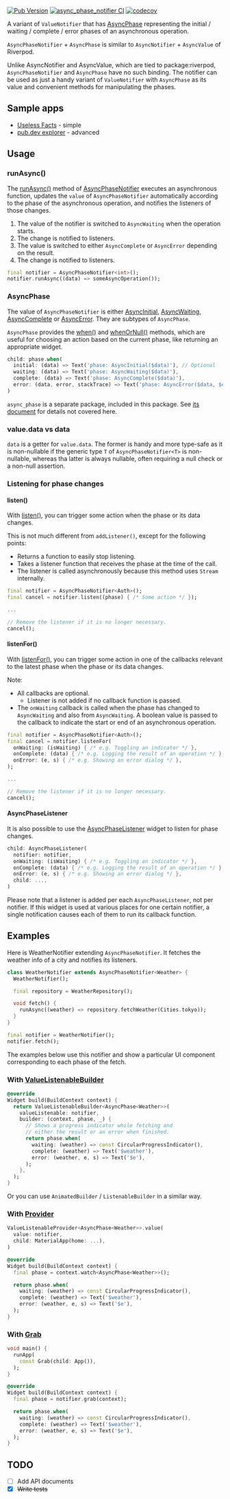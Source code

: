 [![Pub Version](https://img.shields.io/pub/v/async_phase_notifier)](https://pub.dev/packages/async_phase_notifier)
[![async_phase_notifier CI](https://github.com/kaboc/async-phase/actions/workflows/async_phase_notifier.yml/badge.svg)](https://github.com/kaboc/async-phase/actions/workflows/async_phase_notifier.yml)
[![codecov](https://codecov.io/gh/kaboc/async-phase/branch/main/graph/badge.svg?token=JKEGKLL8W2)](https://codecov.io/gh/kaboc/async-phase)

A variant of `ValueNotifier` that has [AsyncPhase][AsyncPhase] representing the initial /
waiting / complete / error phases of an asynchronous operation.

`AsyncPhaseNotifier` + `AsyncPhase` is similar to `AsyncNotifier` + `AsyncValue` of Riverpod.

Unlike AsyncNotifier and AsyncValue, which are tied to package:riverpod,
`AsyncPhaseNotifier` and `AsyncPhase` have no such binding. The notifier can be
used as just a handy variant of `ValueNotifier` with `AsyncPhase` as its value
and convenient methods for manipulating the phases.

## Sample apps

- [Useless Facts](https://github.com/kaboc/async-phase/tree/main/packages/async_phase_notifier/example) - simple
- [pub.dev explorer](https://github.com/kaboc/pubdev-explorer) - advanced

## Usage

### runAsync()

The [runAsync()][runAsync] method of [AsyncPhaseNotifier][AsyncPhaseNotifier] executes
an asynchronous function, updates the `value` of `AsyncPhaseNotifier` automatically
according to the phase of the asynchronous operation, and notifies the listeners of
those changes.

1. The value of the notifier is switched to `AsyncWaiting` when the operation starts.
2. The change is notified to listeners. 
3. The value is switched to either `AsyncComplete` or `AsyncError` depending on the
   result.
4. The change is notified to listeners. 

```dart
final notifier = AsyncPhaseNotifier<int>();
notifier.runAsync((data) => someAsyncOperation());
```

### AsyncPhase

The value of `AsyncPhaseNotifier` is either [AsyncInitial][AsyncInitial],
[AsyncWaiting][AsyncWaiting], [AsyncComplete][AsyncComplete] or [AsyncError][AsyncError].
They are subtypes of `AsyncPhase`.

`AsyncPhase` provides the [when()][when] and [whenOrNull()][whenOrNull] methods,
which are useful for choosing an action based on the current phase, like returning
an appropriate widget.

```dart
child: phase.when(
  initial: (data) => Text('phase: AsyncInitial($data)'), // Optional
  waiting: (data) => Text('phase: AsyncWaiting($data)'),
  complete: (data) => Text('phase: AsyncComplete($data)'),
  error: (data, error, stackTrace) => Text('phase: AsyncError($data, $error)'),
)
```

`async_phase` is a separate package, included in this package. See
[its document][AsyncPhase] for details not covered here.

### value.data vs data

`data` is a getter for `value.data`. The former is handy and more type-safe as it
is non-nullable if the generic type `T` of `AsyncPhaseNotifier<T>` is non-nullable,
whereas tha latter is always nullable, often requiring a null check or a non-null
assertion.

### Listening for phase changes

#### listen()

With [listen()][listen], you can trigger some action when the phase or its data changes.

This is not much different from `addListener()`, except for the following points:

- Returns a function to easily stop listening.
- Takes a listener function that receives the phase at the time of the call.
- The listener is called asynchronously because this method uses `Stream` internally.

```dart
final notifier = AsyncPhaseNotifier<Auth>();
final cancel = notifier.listen((phase) { /* Some action */ });

...

// Remove the listener if it is no longer necessary.
cancel();
```

#### listenFor()

With [listenFor()][listenFor], you can trigger some action in one of the callbacks
relevant to the latest phase when the phase or its data changes.

Note:

- All callbacks are optional.
    - Listener is not added if no callback function is passed.
- The `onWaiting` callback is called when the phase has changed to `AsyncWaiting` and
  also from `AsyncWaiting`. A boolean value is passed to the callback to indicate the
  start or end of an asynchronous operation.

```dart
final notifier = AsyncPhaseNotifier<Auth>();
final cancel = notifier.listenFor(
  onWaiting: (isWaiting) { /* e.g. Toggling an indicator */ },
  onComplete: (data) { /* e.g. Logging the result of an operation */ }, 
  onError: (e, s) { /* e.g. Showing an error dialog */ },
);

...

// Remove the listener if it is no longer necessary.
cancel();
```

#### AsyncPhaseListener

It is also possible to use the [AsyncPhaseListener][AsyncPhaseListener] widget to
listen for phase changes.

```dart
child: AsyncPhaseListener(
  notifier: notifier,
  onWaiting: (isWaiting) { /* e.g. Toggling an indicator */ },
  onComplete: (data) { /* e.g. Logging the result of an operation */ },
  onError: (e, s) { /* e.g. Showing an error dialog */ },
  child: ...,
)
```

Please note that a listener is added per each `AsyncPhaseListener`, not per
notifier. If this widget is used at various places for one certain notifier,
a single notification causes each of them to run its callback function. 

## Examples

Here is WeatherNotifier extending `AsyncPhaseNotifier`. It fetches the weather
info of a city and notifies its listeners.

```dart
class WeatherNotifier extends AsyncPhaseNotifier<Weather> {
  WeatherNotifier();

  final repository = WeatherRepository();

  void fetch() {
    runAsync((weather) => repository.fetchWeather(Cities.tokyo));
  }
}
```

```dart
final notifier = WeatherNotifier();
notifier.fetch();
```

The examples below use this notifier and show a particular UI component corresponding
to each phase of the fetch.

### With [ValueListenableBuilder][value_listenable_builder]

[value_listenable_builder]: https://api.flutter.dev/flutter/widgets/ValueListenableBuilder-class.html

```dart
@override
Widget build(BuildContext context) {
  return ValueListenableBuilder<AsyncPhase<Weather>>(
    valueListenable: notifier,
    builder: (context, phase, _) {
      // Shows a progress indicator while fetching and
      // either the result or an error when finished.
      return phase.when(
        waiting: (weather) => const CircularProgressIndicator(),
        complete: (weather) => Text('$weather'),
        error: (weather, e, s) => Text('$e'),
      );
    },
  ); 
}
```

Or you can use `AnimatedBuilder` / `ListenableBuilder` in a similar way.

### With [Provider][provider]

[provider]: https://pub.dev/packages/provider

```dart
ValueListenableProvider<AsyncPhase<Weather>>.value(
  value: notifier,
  child: MaterialApp(home: ...),
)
```

```dart
@override
Widget build(BuildContext context) {
  final phase = context.watch<AsyncPhase<Weather>>();

  return phase.when(
    waiting: (weather) => const CircularProgressIndicator(),
    complete: (weather) => Text('$weather'),
    error: (weather, e, s) => Text('$e'),
  );
}
```

### With [Grab][grab]

[grab]: https://pub.dev/packages/grab

```dart
void main() {
  runApp(
    const Grab(child: App()),
  ); 
}
```

```dart
@override
Widget build(BuildContext context) {
  final phase = notifier.grab(context);

  return phase.when(
    waiting: (weather) => const CircularProgressIndicator(),
    complete: (weather) => Text('$weather'),
    error: (weather, e, s) => Text('$e'),
  );
}
```

## TODO

- [ ] Add API documents
- [x] ~~Write tests~~

[AsyncPhaseNotifier]: https://pub.dev/documentation/async_phase_notifier/latest/async_phase_notifier/AsyncPhaseNotifier-class.html
[AsyncPhaseListener]: https://pub.dev/documentation/async_phase_notifier/latest/async_phase_notifier/AsyncPhaseListener-class.html
[runAsync]: https://pub.dev/documentation/async_phase_notifier/latest/async_phase_notifier/AsyncPhaseNotifier/runAsync.html
[listen]:https://pub.dev/documentation/async_phase_notifier/latest/async_phase_notifier/AsyncPhaseNotifier/listen.html
[listenFor]:https://pub.dev/documentation/async_phase_notifier/latest/async_phase_notifier/AsyncPhaseNotifier/listenFor.html

[AsyncPhase]: https://pub.dev/packages/async_phase
[AsyncInitial]: https://pub.dev/documentation/async_phase/latest/async_phase/AsyncInitial-class.html
[AsyncWaiting]: https://pub.dev/documentation/async_phase/latest/async_phase/AsyncWaiting-class.html
[AsyncComplete]: https://pub.dev/documentation/async_phase/latest/async_phase/AsyncComplete-class.html
[AsyncError]: https://pub.dev/documentation/async_phase/latest/async_phase/AsyncError-class.html
[when]: https://pub.dev/documentation/async_phase/latest/async_phase/AsyncPhase/when.html
[whenOrNull]: https://pub.dev/documentation/async_phase/latest/async_phase/AsyncPhase/whenOrNull.html

